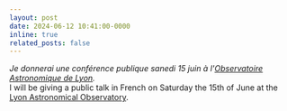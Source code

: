 ```yaml
---
layout: post
date: 2024-06-12 10:41:00-0000
inline: true
related_posts: false
---
```


*Je donnerai une conférence publique sanedi 15 juin à l'[Observatoire Astronomique de Lyon](https://observatoire.univ-lyon1.fr/actualites/portes-ouvertes-2024).*  
I will be giving a public talk in French on Saturday the 15th of June at the [Lyon Astronomical Observatory](https://observatoire.univ-lyon1.fr/actualites/portes-ouvertes-2024). 
